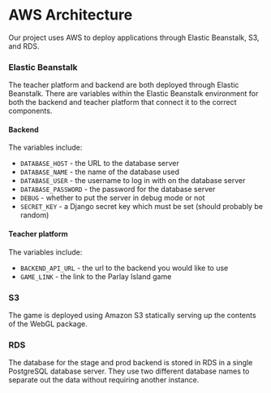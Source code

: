 # AWS Architecture

Our project uses AWS to deploy applications through Elastic Beanstalk, S3, and RDS.

### Elastic Beanstalk

The teacher platform and backend are both deployed through Elastic Beanstalk. There are variables within the Elastic Beanstalk environment for both the backend and teacher platform that connect it to the correct components.

#### Backend

The variables include:

* `DATABASE_HOST` - the URL to the database server
* `DATABASE_NAME` - the name of the database used
* `DATABASE_USER` - the username to log in with on the database server
* `DATABASE_PASSWORD` - the password for the database server
* `DEBUG` - whether to put the server in debug mode or not
* `SECRET_KEY` - a Django secret key which must be set \(should probably be random\)

#### Teacher platform

The variables include:

* `BACKEND_API_URL` - the url to the backend you would like to use
* `GAME_LINK` - the link to the Parlay Island game

### S3

The game is deployed using Amazon S3 statically serving up the contents of the WebGL package.

### RDS

The database for the stage and prod backend is stored in RDS in a single PostgreSQL database server. They use two different database names to separate out the data without requiring another instance.

